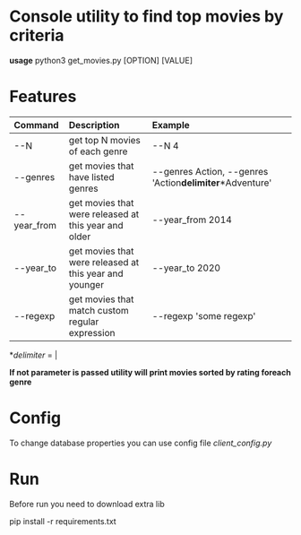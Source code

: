 # Console utility to find top movies by criteria

**usage** python3 get_movies.py [OPTION] [VALUE]

# Features

| Command     | Description                                            | Example                                                   |
|:------------|:-------------------------------------------------------|:----------------------------------------------------------|
| --N         | get top N movies of each genre                         | --N 4                                                     |
| --genres    | get movies that have listed genres                     | --genres Action, --genres 'Action**delimiter***Adventure' |
| --year_from | get movies that were released at this year and older   | --year_from 2014                                          |
| --year_to   | get movies that were released at this year and younger | --year_to 2020                                            |
| --regexp    | get movies that match custom regular expression        | --regexp 'some regexp'                                    |

**delimiter* = |

**If not parameter is passed utility will print movies sorted by rating foreach genre**

# Config

To change database properties you can use config file *client_config.py*

# Run

Before run you need to download extra lib

pip install -r requirements.txt
